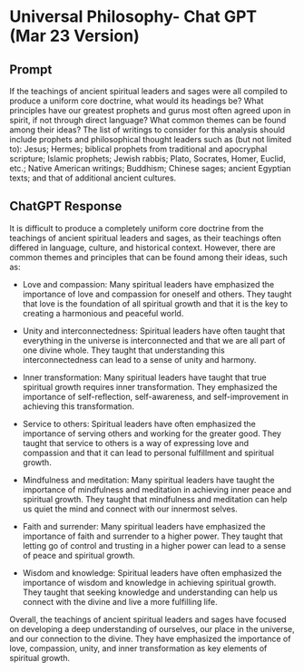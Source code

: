 # Universal Philosophy- Chat GPT (Mar 23 Version)

## Prompt

If the teachings of ancient spiritual leaders and sages were all compiled to produce a uniform core doctrine, what would its headings be? What principles have our greatest prophets and gurus most often agreed upon in spirit, if not through direct language? What common themes can be found among their ideas? The list of writings to consider for this analysis should include prophets and philosophical thought leaders such as (but not limited to): Jesus; Hermes; biblical prophets from traditional and apocryphal scripture; Islamic prophets; Jewish rabbis; Plato, Socrates, Homer, Euclid, etc.; Native American writings; Buddhism; Chinese sages; ancient Egyptian texts; and that of additional ancient cultures.

## ChatGPT Response

It is difficult to produce a completely uniform core doctrine from the teachings of ancient spiritual leaders and sages, as their teachings often differed in language, culture, and historical context. However, there are common themes and principles that can be found among their ideas, such as:

- Love and compassion: Many spiritual leaders have emphasized the importance of love and compassion for oneself and others. They taught that love is the foundation of all spiritual growth and that it is the key to creating a harmonious and peaceful world.

- Unity and interconnectedness: Spiritual leaders have often taught that everything in the universe is interconnected and that we are all part of one divine whole. They taught that understanding this interconnectedness can lead to a sense of unity and harmony.

- Inner transformation: Many spiritual leaders have taught that true spiritual growth requires inner transformation. They emphasized the importance of self-reflection, self-awareness, and self-improvement in achieving this transformation.

- Service to others: Spiritual leaders have often emphasized the importance of serving others and working for the greater good. They taught that service to others is a way of expressing love and compassion and that it can lead to personal fulfillment and spiritual growth.

- Mindfulness and meditation: Many spiritual leaders have taught the importance of mindfulness and meditation in achieving inner peace and spiritual growth. They taught that mindfulness and meditation can help us quiet the mind and connect with our innermost selves.

- Faith and surrender: Many spiritual leaders have emphasized the importance of faith and surrender to a higher power. They taught that letting go of control and trusting in a higher power can lead to a sense of peace and spiritual growth.

- Wisdom and knowledge: Spiritual leaders have often emphasized the importance of wisdom and knowledge in achieving spiritual growth. They taught that seeking knowledge and understanding can help us connect with the divine and live a more fulfilling life.

Overall, the teachings of ancient spiritual leaders and sages have focused on developing a deep understanding of ourselves, our place in the universe, and our connection to the divine. They have emphasized the importance of love, compassion, unity, and inner transformation as key elements of spiritual growth.
